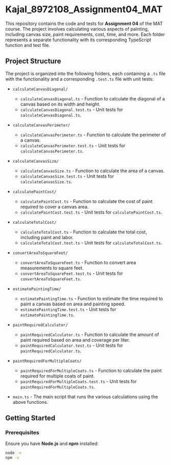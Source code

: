 # Kajal_8972108_Assignment04_MAT

This repository contains the code and tests for **Assignment 04** of the MAT course. The project involves calculating various aspects of painting, including canvas size, paint requirements, cost, time, and more. Each folder represents a separate functionality with its corresponding TypeScript function and test file.

## Project Structure

The project is organized into the following folders, each containing a `.ts` file with the functionality and a corresponding `.test.ts` file with unit tests:

- `calculateCanvasDiagonal/`
  - `calculateCanvasDiagonal.ts` - Function to calculate the diagonal of a canvas based on its width and height.
  - `calculateCanvasDiagonal.test.ts` - Unit tests for `calculateCanvasDiagonal.ts`.

- `calculateCanvasPerimeter/`
  - `calculateCanvasPerimeter.ts` - Function to calculate the perimeter of a canvas.
  - `calculateCanvasPerimeter.test.ts` - Unit tests for `calculateCanvasPerimeter.ts`.

- `calculateCanvasSize/`
  - `calculateCanvasSize.ts` - Function to calculate the area of a canvas.
  - `calculateCanvasSize.test.ts` - Unit tests for `calculateCanvasSize.ts`.

- `calculatePaintCost/`
  - `calculatePaintCost.ts` - Function to calculate the cost of paint required to cover a canvas area.
  - `calculatePaintCost.test.ts` - Unit tests for `calculatePaintCost.ts`.

- `calculateTotalCost/`
  - `calculateTotalCost.ts` - Function to calculate the total cost, including paint and labor.
  - `calculateTotalCost.test.ts` - Unit tests for `calculateTotalCost.ts`.

- `convertAreaToSquareFeet/`
  - `convertAreaToSquareFeet.ts` - Function to convert area measurements to square feet.
  - `convertAreaToSquareFeet.test.ts` - Unit tests for `convertAreaToSquareFeet.ts`.

- `estimatePaintingTime/`
  - `estimatePaintingTime.ts` - Function to estimate the time required to paint a canvas based on area and painting speed.
  - `estimatePaintingTime.test.ts` - Unit tests for `estimatePaintingTime.ts`.

- `paintRequiredCalculator/`
  - `paintRequiredCalculator.ts` - Function to calculate the amount of paint required based on area and coverage per liter.
  - `paintRequiredCalculator.test.ts` - Unit tests for `paintRequiredCalculator.ts`.

- `paintRequiredForMultipleCoats/`
  - `paintRequiredForMultipleCoats.ts` - Function to calculate the paint required for multiple coats of paint.
  - `paintRequiredForMultipleCoats.test.ts` - Unit tests for `paintRequiredForMultipleCoats.ts`.

- `main.ts` - The main script that runs the various calculations using the above functions.

## Getting Started

### Prerequisites

Ensure you have **Node.js** and **npm** installed:

```bash
node -v
npm -v

